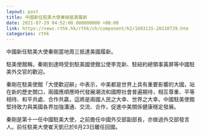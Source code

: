 ```yaml
---
layout: post
title: 中國新任駐美大使秦剛抵美履新
date: 2021-07-29 04:52:00.000000000 +08:00
link: https://news.rthk.hk/rthk/ch/component/k2/1603115-20210729.htm
categories: rthk
---
```


中國新任駐美大使秦剛當地周三抵達美國履新。

駐美使館稱，秦剛到達時受到駐美國使館公使李克新、駐紐約總領事黃屏等中國駐美外交官的歡迎。

秦剛在駐美使館「大使歡迎辭」中表示，中美都是世界上具有重要影響的大國，站在新的歷史關口，兩國應順應時代發展潮流和國際社會普遍期待，相互尊重、平等相待、和平共處、合作共贏，這將是兩國人民之大幸、世界之大幸。中國駐美使館堅持致力與美國各界加強溝通、交流、合作，促進中美關係健康穩定發展。

秦剛是第十一任中國駐美大使，之前擔任中國外交部副部長，亦做過外交部發言人。前任駐美大使崔天凱已於6月23日離任回國。
